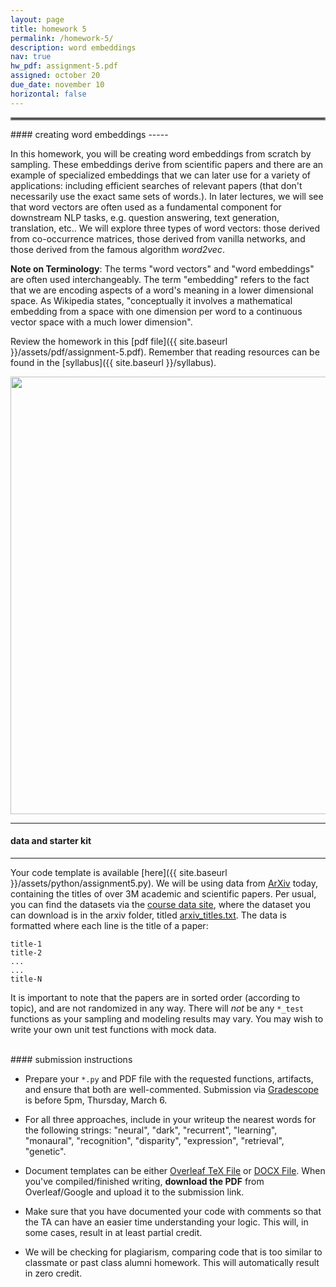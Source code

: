 ```yaml
---
layout: page
title: homework 5
permalink: /homework-5/
description: word embeddings
nav: true
hw_pdf: assignment-5.pdf
assigned: october 20
due_date: november 10
horizontal: false
---
```


<hr style="border:2px solid gray">
#### creating word embeddings
-----

In this homework, you will be creating word embeddings from scratch by sampling. These embeddings derive from scientific papers and there are an example of specialized embeddings that we can later use for a variety of applications: including efficient searches of relevant papers (that don't necessarily use the exact same sets of words.). In later lectures, we will see that word vectors are often used as a fundamental component for downstream NLP tasks, e.g. question answering, text generation, translation, etc.. We will explore three types of word vectors: those derived from co-occurrence matrices, those derived from vanilla networks, and those derived from the famous algorithm *word2vec*.

**Note on Terminology**: The terms "word vectors" and "word embeddings" are often used interchangeably. The term "embedding" refers to the fact that we are encoding aspects of a word's meaning in a lower dimensional space. As Wikipedia states, "conceptually it involves a mathematical embedding from a space with one dimension per word to a continuous vector space with a much lower dimension".

Review the homework in this [pdf file]({{ site.baseurl }}/assets/pdf/assignment-5.pdf). Remember that reading resources can be found in the [syllabus]({{ site.baseurl }}/syllabus).

<center>
<img 
  src="https://upload.wikimedia.org/wikipedia/commons/6/6a/ArXiv-org_screenshot_20140706.png"
  width="700" height="auto">
</center>

-----
#### data and starter kit
-----

Your code template is available [here]({{ site.baseurl }}/assets/python/assignment5.py). We will be using data from [ArXiv](http://arxiv.org) today, containing the titles of over 3M academic and scientific papers. Per usual, you can find the datasets via the [course data site](https://course.ccs.neu.edu/cs6120s25/data/), where the dataset you can download is in the arxiv folder, titled [arxiv_titles.txt](https://course.ccs.neu.edu/cs6120s25/data/arxiv/arxiv_titles.txt). The data is formatted where each line is the title of a paper:

```
title-1
title-2
...
...
title-N
```

It is important to note that the papers are in sorted order (according to topic), and are not randomized in any way. There will _not_ be any `*_test` functions as your sampling and modeling results may vary. You may wish to write your own unit test functions with mock data.


<br>
#### submission instructions

* Prepare your `*.py` and PDF file with the requested functions, artifacts, and ensure that both are well-commented. Submission via [Gradescope](https://www.gradescope.com/courses/1042888) is before 5pm, Thursday, March 6.

* For all three approaches, include in your writeup the nearest words for the following strings: "neural", "dark", "recurrent", "learning", "monaural", "recognition", "disparity", "expression", "retrieval", "genetic".

* Document templates can be either [Overleaf TeX File](https://www.overleaf.com/read/gbwryydmdjhv) or [DOCX File](https://docs.google.com/document/d/1Q8fpJo-gF_L0_TwUdw5E7x7faOAStK4n). When you've compiled/finished writing, **download the PDF** from Overleaf/Google and upload it to the submission link. 

* Make sure that you have documented your code with comments so that the TA can have an easier time understanding your logic. This will, in some cases, result in at least partial credit.

* We will be checking for plagiarism, comparing code that is too similar to classmate or past class alumni homework. This will automatically result in zero credit.


